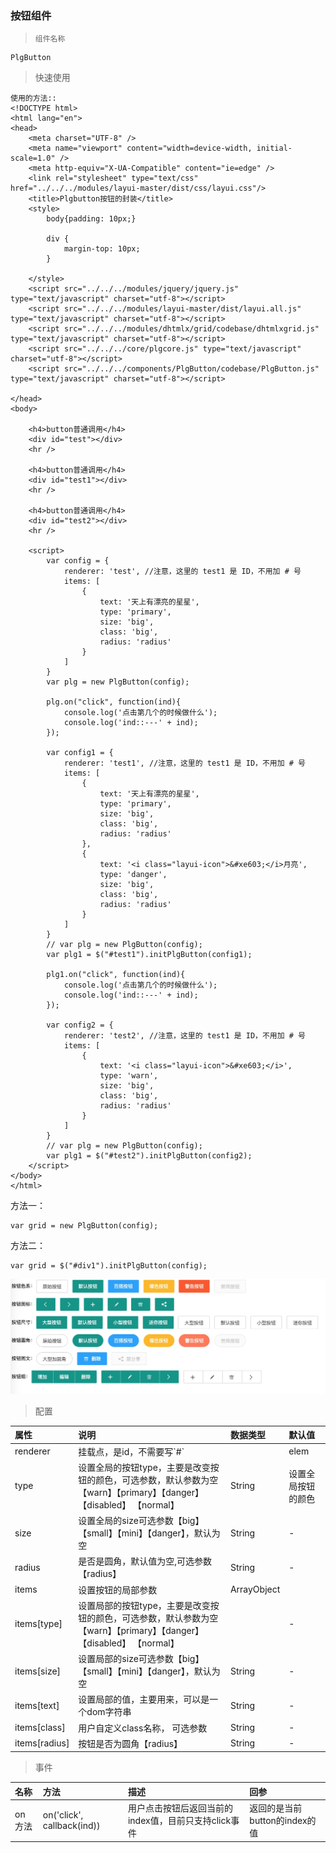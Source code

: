 ### 按钮组件

> ```
> 组件名称
> ```

```
PlgButton
```

> 快速使用

```
使用的方法::
<!DOCTYPE html>
<html lang="en">
<head>
    <meta charset="UTF-8" />
    <meta name="viewport" content="width=device-width, initial-scale=1.0" />
    <meta http-equiv="X-UA-Compatible" content="ie=edge" />
    <link rel="stylesheet" type="text/css" href="../../../modules/layui-master/dist/css/layui.css"/>
    <title>Plgbutton按钮的封装</title>
    <style>
        body{padding: 10px;}

        div {
            margin-top: 10px;
        }
        
    </style>
    <script src="../../../modules/jquery/jquery.js" type="text/javascript" charset="utf-8"></script>
    <script src="../../../modules/layui-master/dist/layui.all.js" type="text/javascript" charset="utf-8"></script>
    <script src="../../../modules/dhtmlx/grid/codebase/dhtmlxgrid.js" type="text/javascript" charset="utf-8"></script>
    <script src="../../../core/plgcore.js" type="text/javascript" charset="utf-8"></script>
    <script src="../../../components/PlgButton/codebase/PlgButton.js" type="text/javascript" charset="utf-8"></script>
    
</head>
<body>

    <h4>button普通调用</h4>
    <div id="test"></div>
    <hr />

    <h4>button普通调用</h4>
    <div id="test1"></div>
    <hr />

    <h4>button普通调用</h4>
    <div id="test2"></div>
    <hr />

    <script>
        var config = {
            renderer: 'test', //注意，这里的 test1 是 ID，不用加 # 号
            items: [
                { 
                    text: '天上有漂亮的星星',
                    type: 'primary',
                    size: 'big',
                    class: 'big',
                    radius: 'radius'
                }
            ]
        }
        var plg = new PlgButton(config);

        plg.on("click", function(ind){
            console.log('点击第几个的时候做什么');
            console.log('ind::---' + ind);
        });

        var config1 = {
            renderer: 'test1', //注意，这里的 test1 是 ID，不用加 # 号
            items: [
                { 
                    text: '天上有漂亮的星星',
                    type: 'primary',
                    size: 'big',
                    class: 'big',
                    radius: 'radius'
                },
                { 
                    text: '<i class="layui-icon">&#xe603;</i>月亮',
                    type: 'danger',
                    size: 'big',
                    class: 'big',
                    radius: 'radius'
                }
            ]
        }
        // var plg = new PlgButton(config);
        var plg1 = $("#test1").initPlgButton(config1);

        plg1.on("click", function(ind){
            console.log('点击第几个的时候做什么');
            console.log('ind::---' + ind);
        });

        var config2 = {
            renderer: 'test2', //注意，这里的 test1 是 ID，不用加 # 号
            items: [
                { 
                    text: '<i class="layui-icon">&#xe603;</i>',
                    type: 'warn',
                    size: 'big',
                    class: 'big',
                    radius: 'radius'
                }
            ]
        }
        // var plg = new PlgButton(config);
        var plg1 = $("#test2").initPlgButton(config2);
    </script>
</body>
</html>
```

方法一：

```
var grid = new PlgButton(config);
```

方法二：

```
var grid = $("#div1").initPlgButton(config);
```

![](/assets/plgbtn.png)

> 配置

| 属性 | 说明 | 数据类型 | 默认值 |
| :--- | :--- | :--- | :--- |
| renderer | 挂载点，是id，不需要写\`\#\` |  | elem |
| type | 设置全局的按钮type，主要是改变按钮的颜色，可选参数，默认参数为空【warn】【primary】【danger】【disabled】  【normal】 | String | 设置全局按钮的颜色 |
| size | 设置全局的size可选参数【big】【small】【mini】【danger】，默认为空 | String | - |
| radius | 是否是圆角，默认值为空,可选参数【radius】 | String | - |
| items | 设置按钮的局部参数 | ArrayObject |  |
| items\[type\] | 设置局部的按钮type，主要是改变按钮的颜色，可选参数，默认参数为空【warn】【primary】【danger】【disabled】  【normal】 |  | - |
| items\[size\] | 设置局部的size可选参数【big】【small】【mini】【danger】，默认为空 | String | - |
| items\[text\] | 设置局部的值，主要用来，可以是一个dom字符串 | String | - |
| items\[class\] | 用户自定义class名称， 可选参数 | String | - |
| items\[radius\] | 按钮是否为圆角【radius】 | String | - |

> 事件

| 名称 | 方法 | 描述 | 回参 |
| :--- | :--- | :--- | :--- |
| on 方法 | on\('click', callback\(ind\)\) | 用户点击按钮后返回当前的index值，目前只支持click事件 | 返回的是当前button的index的值 |



